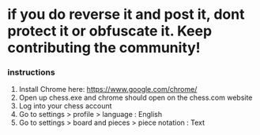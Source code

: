 # if you do reverse it and post it, dont protect it or obfuscate it. Keep contributing the community!
### instructions
1. Install Chrome here: https://www.google.com/chrome/
2. Open up chess.exe and chrome should open on the chess.com website
3. Log into your chess account
4. Go to settings > profile > language : English
3. Go to settings > board and pieces > piece notation : Text
